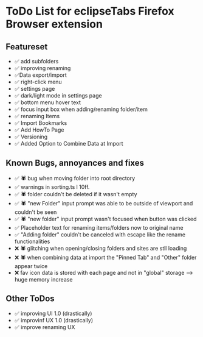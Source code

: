 # ToDo List for eclipseTabs Firefox Browser extension

<!-- TODO List eclipse tab -->

## Featureset

<!-- ✅❌ -->

-   ✅ add subfolders
-   ✅ improving renaming
-   ✅Data export/import
-   ✅ right-click menu
-   ✅ settings page
-   ✅ dark/light mode in settings page
-   ✅ bottom menu hover text
-   ✅ focus input box when adding/renaming folder/item
-   ✅ renaming Items
-   ✅ Import Bookmarks
-   ✅ Add HowTo Page
-   ✅ Versioning
-   ✅ Added Option to Combine Data at Import

## Known Bugs, annoyances and fixes

-   ✅ 🕷️ bug when moving folder into root directory
-   ✅ warnings in sorting.ts l 10ff.
-   ✅ 🕷️ folder couldn't be deleted if it wasn't empty
-   ✅ 🕷️ "new Folder" input prompt was able to be outside of viewport and couldn't be seen
-   ✅ 🕷️ "new folder" input prompt wasn't focused when button was clicked
-   ✅ Placeholder text for renaming items/folders now to original name
-   ✅ "Adding folder" couldn't be canceled with escape like the rename functionalities
-   ❌ 🕷️ glitching when opening/closing folders and sites are stll loading
-   ❌ 🕷️ when combining data at import the "Pinned Tab" and "Other" folder appear twice
-   ❌ fav icon data is stored with each page and not in "global" storage --> huge memory increase

## Other ToDos

-   ✅ improving UI 1.0 (drastically)
-   ✅ improvinf UX 1.0 (drastically)
-   ✅ improve renaming UX
